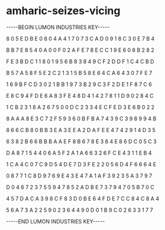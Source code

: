 # amharic-seizes-vicing

-----BEGIN LUMON INDUSTRIES KEY-----

8 0 5 E D B E 0 8 0 4 A 4 1 7 0 7 3 C A D 0 9 1 8 C 3 0 E 7 B 4

B B 7 E 8 5 4 0 A 0 0 F 0 2 A F E 7 8 E C C 1 9 E 6 0 8 B 2 8 2

F E 3 B D C 1 1 8 0 1 9 5 6 B 8 3 8 4 9 C F 2 D D F 1 C 4 C B D

B 5 7 A 5 8 F 5 E 2 C 2 1 3 1 5 B 5 8 E 6 4 C A 6 4 3 0 7 F E 7

1 6 9 B F C D 3 0 2 1 B B 1 9 7 3 B 2 9 C 3 F 2 D E 1 F 8 7 C 6

E 8 C 9 4 F D E 6 A 8 3 F E 4 8 D 4 1 4 2 7 8 1 1 D 9 0 2 8 4 C

1 C B 2 3 1 8 A 2 6 7 5 0 0 D C 2 3 3 4 E C F E D 3 E 6 B 0 2 2

8 A A A 8 E 3 C 7 2 F 5 9 3 6 0 B F B A 7 4 3 9 C 3 9 8 9 9 4 B

8 6 6 C B 8 0 B B 3 E A 3 E E A 2 D A F E E 4 7 4 2 9 1 4 D 3 5

6 3 8 2 B 6 6 B B B A A E F 8 B 6 7 8 E 3 8 4 E 8 6 D C 0 5 C 3

D A 8 7 1 5 4 4 0 6 A 5 F 2 A 1 A 6 6 3 2 6 F C E 4 3 1 1 E B 4

1 C A 4 C 0 7 C 9 D 5 4 D E 7 D 3 F E 2 2 0 5 6 D 4 F 6 6 6 4 E

0 8 7 7 1 C 8 D 9 7 6 9 E 4 3 E 4 7 A 1 A F 3 9 2 3 5 A 3 7 9 7

D 0 4 6 7 2 3 7 5 5 9 4 7 8 5 2 A D B E 7 3 7 9 4 7 0 5 B 7 0 C

4 5 7 D A C A 3 9 8 C F 8 3 D 0 B E 6 4 F D E 7 C C 8 4 C 8 A 4

5 6 A 7 3 A 2 2 5 9 0 2 3 6 4 4 9 0 D 0 1 B 9 C 0 2 6 3 3 1 7 7

-----END LUMON INDUSTRIES KEY-----
